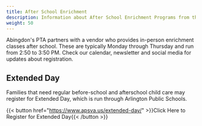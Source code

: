 ```yaml
---
title: After School Enrichment
description: Information about After School Enrichment Programs from the Abingdon PTA.
weight: 50
---
```


Abingdon's PTA partners with a vendor who provides in-person enrichment classes after school. These are typically Monday through Thursday and run from 2:50 to 3:50 PM. Check our calendar, newsletter and social media for updates about registration.

<!--

{{< button href="https://www.enrichmentmatters.com/abingdon" >}}Click Here to View After School Enrichment Activities{{< /button >}}

-->

## Extended Day

Families that need regular before-school and afterschool child care may register for Extended Day, which is run through Arlington Public Schools.

{{< button href="https://www.apsva.us/extended-day/" >}}Click Here to Register for Extended Day{{< /button >}}